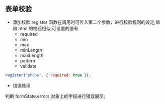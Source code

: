 ## 表单校验

- 添加校验
  register 函数在调用时可传入第二个参数，进行校验规则的设定;值和 html 的校验相似
  可设置的值有
  - required
  - min
  - max
  - minLength
  - maxLength
  - pattern
  - validate

```js
register("phone", { required: true });
```

- 错误处理

判断 formState.errors 对象上的字段进行错误展示;
